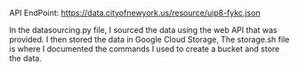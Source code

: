 API EndPoint: https://data.cityofnewyork.us/resource/uip8-fykc.json

In the datasourcing.py file, I sourced the data using the web API that was provided. I then stored the data in Google Cloud Storage, The storage.sh file is where I documented the commands I used to create a bucket and store the data. 
